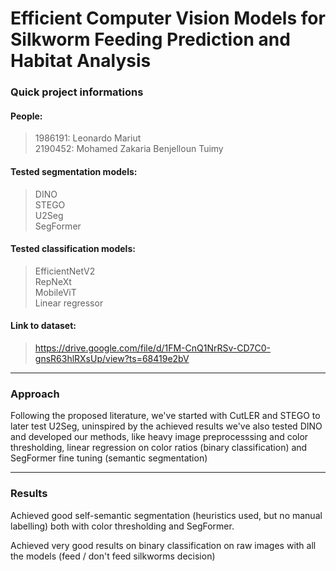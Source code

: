# Efficient Computer Vision Models for Silkworm Feeding Prediction and Habitat Analysis

### Quick project informations

#### People:
> 1986191: Leonardo Mariut \
> 2190452: Mohamed Zakaria Benjelloun Tuimy

#### Tested segmentation models:
> DINO \
> STEGO \
> U2Seg \
> SegFormer

#### Tested classification models:
> EfficientNetV2 \
> RepNeXt \
> MobileViT \
> Linear regressor 

#### Link to dataset:
> https://drive.google.com/file/d/1FM-CnQ1NrRSv-CD7C0-gnsR63hlRXsUp/view?ts=68419e2bV

---

### Approach

Following the proposed literature, we've started with CutLER and STEGO to later test U2Seg, uninspired by the achieved results we've also tested DINO and developed our methods, like heavy image preprocesssing and color thresholding, linear regression on color ratios (binary classification) and SegFormer fine tuning (semantic segmentation)

---

### Results

Achieved good self-semantic segmentation (heuristics used, but no manual labelling) both with color thresholding and SegFormer.

Achieved very good results on binary classification on raw images with all the models (feed / don't feed silkworms decision)
